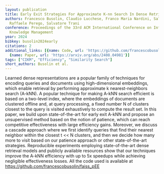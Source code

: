 ```yaml
---
layout: publication
title: Early Exit Strategies For Approximate K-nn Search In Dense Retrieval
authors: Francesco Busolin, Claudio Lucchese, Franco Maria Nardini, Salvatore Orlando,
  Raffaele Perego, Salvatore Trani
conference: Proceedings of the 33rd ACM International Conference on Information and
  Knowledge Management
year: 2024
bibkey: busolin2024early
citations: 2
additional_links: [{name: Code, url: 'https://github.com/francescobusolin/faiss_pEE'},
  {name: Paper, url: 'https://arxiv.org/abs/2408.04981'}]
tags: ["CIKM", "Efficiency", "Similarity Search"]
short_authors: Busolin et al.
---
```

Learned dense representations are a popular family of techniques for encoding
queries and documents using high-dimensional embeddings, which enable retrieval
by performing approximate k nearest-neighbors search (A-kNN). A popular
technique for making A-kNN search efficient is based on a two-level index,
where the embeddings of documents are clustered offline and, at query
processing, a fixed number N of clusters closest to the query is visited
exhaustively to compute the result set. In this paper, we build upon
state-of-the-art for early exit A-kNN and propose an unsupervised method based
on the notion of patience, which can reach competitive effectiveness with large
efficiency gains. Moreover, we discuss a cascade approach where we first
identify queries that find their nearest neighbor within the closest t << N
clusters, and then we decide how many more to visit based on our patience
approach or other state-of-the-art strategies. Reproducible experiments
employing state-of-the-art dense retrieval models and publicly available
resources show that our techniques improve the A-kNN efficiency with up to 5x
speedups while achieving negligible effectiveness losses. All the code used is
available at https://github.com/francescobusolin/faiss_pEE
